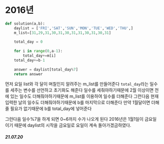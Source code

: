 # 2016년

```py
def solution(a,b):
    daylist = ['FRI','SAT','SUN','MON','TUE','WED','THU',]
    m_list=[31,29,31,30,31,30,31,31,30,31,30,31]
    
    total_day = 0
    
    for i in range(0,a-1):
        total_day+=m[i]
    total_day+=b-1
    
    answer = daylist[total_day%7]
    return answer
```

먼저 요일 list와 각 달이 며칠인지 알려주는 m_list를 만들어준다 `total_day`라는 일수를 세주는 변수를 선언하고 초기화도 해준다
일수를 세줘야하기때문에 2월 이상이면 전에 있는 일수도 더해줘야하기때문에 m_list를 이용하여 일수를 더해준다 그런다음 현재 입력한 날의 일수도 더해줘야하기때문에 b를 마지막으로 더해준다
만약 1월달이면 더해줄 필요가 없기때문에 b를 total_day에 넣어준다

그런다음 일수%7을 하게 되면 0~6까지 수가 나오게 된다 2016년은 1월1일이 금요일이기 때문에 daylist의 시작을 금요일로 요일이 계속 돌아가겠금하였다.

##### 21.07.20